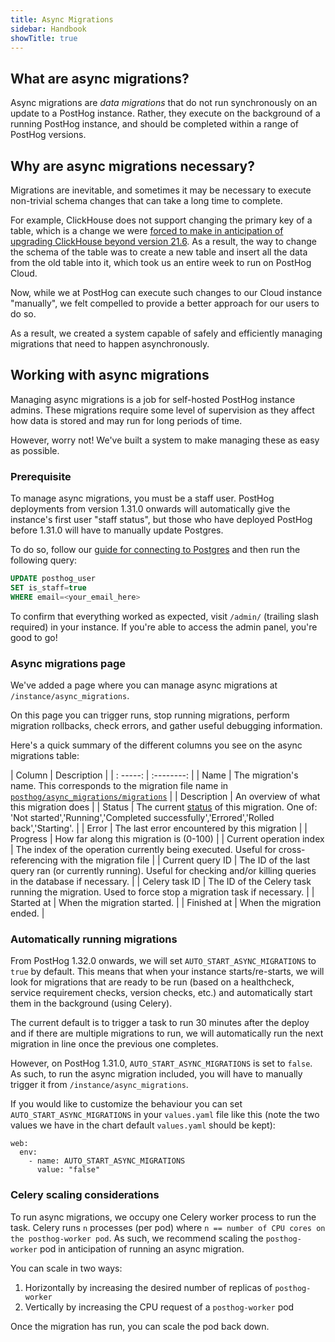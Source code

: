 ```yaml
---
title: Async Migrations
sidebar: Handbook
showTitle: true
---
```


## What are async migrations?

Async migrations are _data migrations_ that do not run synchronously on an update to a PostHog instance. Rather, they execute on the background of a running PostHog instance, and should be completed within a range of PostHog versions. 

## Why are async migrations necessary?

Migrations are inevitable, and sometimes it may be necessary to execute non-trivial schema changes that can take a long time to complete. 

For example, ClickHouse does not support changing the primary key of a table, which is a change we were [forced to make in anticipation of upgrading ClickHouse beyond version 21.6](https://github.com/PostHog/posthog/issues/5684). As a result, the way to change the schema of the table was to create a new table and insert all the data from the old table into it, which took us an entire week to run on PostHog Cloud.

Now, while we at PostHog can execute such changes to our Cloud instance "manually", we felt compelled to provide a better approach for our users to do so.

As a result, we created a system capable of safely and efficiently managing migrations that need to happen asynchronously.

## Working with async migrations

Managing async migrations is a job for self-hosted PostHog instance admins. These migrations require some level of supervision as they affect how data is stored and may run for long periods of time.

However, worry not! We've built a system to make managing these as easy as possible.

### Prerequisite

To manage async migrations, you must be a staff user. PostHog deployments from version 1.31.0 onwards will automatically give the instance's first user "staff status", but those who have deployed PostHog before 1.31.0 will have to manually update Postgres.

To do so, follow our [guide for connecting to Postgres](/docs/self-host/deploy/troubleshooting#how-do-i-connect-to-postgres) and then run the following query:

```sql
UPDATE posthog_user 
SET is_staff=true
WHERE email=<your_email_here>
```

To confirm that everything worked as expected, visit `/admin/` (trailing slash required) in your instance. If you're able to access the admin panel, you're good to go!

### Async migrations page

We've added a page where you can manage async migrations at `/instance/async_migrations`. 

On this page you can trigger runs, stop running migrations, perform migration rollbacks, check errors, and gather useful debugging information.

Here's a quick summary of the different columns you see on the async migrations table:

| Column | Description |
| : -----: | :--------: |
| Name     | The migration's name. This corresponds to the migration file name in [`posthog/async_migrations/migrations`](https://github.com/PostHog/posthog/tree/master/posthog/async_migrations/migrations) |
| Description | An overview of what this migration does |
| Status | The current [status](https://github.com/PostHog/posthog/blob/master/posthog/models/async_migration.py#L5) of this migration. One of: 'Not started','Running','Completed successfully','Errored','Rolled back','Starting'. |
| Error | The last error encountered by this migration |
| Progress | How far along this migration is (0-100) |
| Current operation index | The index of the operation currently being executed. Useful for cross-referencing with the migration file |
| Current query ID | The ID of the last query ran (or currently running). Useful for checking and/or killing queries in the database if necessary. |
| Celery task ID | The ID of the Celery task running the migration. Used to force stop a migration task if necessary. |
| Started at | When the migration started. |
| Finished at | When the migration ended. |

### Automatically running migrations

From PostHog 1.32.0 onwards, we will set `AUTO_START_ASYNC_MIGRATIONS` to `true` by default. This means that when your instance starts/re-starts, we will look for migrations that are ready to be run (based on a healthcheck, service requirement checks, version checks, etc.) and automatically start them in the background (using Celery).

The current default is to trigger a task to run 30 minutes after the deploy and if there are multiple migrations to run, we will automatically run the next migration in line once the previous one completes.

However, on PostHog 1.31.0, `AUTO_START_ASYNC_MIGRATIONS` is set to `false`. As such, to run the async migration included, you will have to manually trigger it from `/instance/async_migrations`.

If you would like to customize the behaviour you can set `AUTO_START_ASYNC_MIGRATIONS` in your `values.yaml` file like this (note the two values we have in the chart default `values.yaml` should be kept):
```
web:
  env:
    - name: AUTO_START_ASYNC_MIGRATIONS
      value: "false"
```

### Celery scaling considerations

To run async migrations, we occupy one Celery worker process to run the task. Celery runs `n` processes (per pod) where `n == number of CPU cores on the posthog-worker pod`. As such, we recommend scaling the `posthog-worker` pod in anticipation of running an async migration.

You can scale in two ways:

1. Horizontally by increasing the desired number of replicas of `posthog-worker`
2. Vertically by increasing the CPU request of a `posthog-worker` pod 

Once the migration has run, you can scale the pod back down. 

